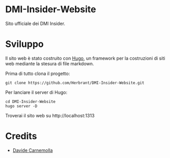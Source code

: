 # DMI-Insider-Website
Sito ufficiale dei DMI Insider.

# Sviluppo
Il sito web è stato costruito con [Hugo](https://gohugo.io/), un framework per la costruzioni di siti web mediante la stesura di file markdown.

Prima di tutto clona il progetto:
```
git clone https://github.com/Herbrant/DMI-Insider-Website.git
```
Per lanciare il server di Hugo:
```
cd DMI-Insider-Website
hugo server -D
```

Troverai il sito web su http://localhost:1313

# Credits
- [Davide Carnemolla](https://github.com/Herbrant/)